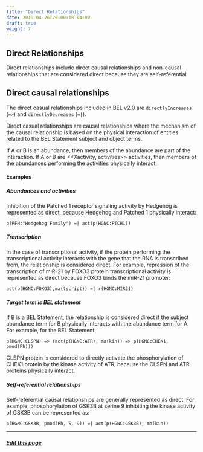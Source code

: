 ```yaml
---
title: "Direct Relationships"
date: 2019-04-26T20:00:18-04:00
draft: true
weight: 7
---
```


## Direct Relationships

Direct relationships include direct causal relationships and non-causal relationships that are considered direct because they are self-referential.

## Direct causal relationships

The direct casual relationships included in BEL v2.0 are `directlyIncreases` (`=>`) and `directlyDecreases` (`=|`).

Direct casual relationships are causal relationships where the mechanism of the causal relationship is based on the physical interaction of entities related to the BEL Statement subject and object terms.

If A or B is an abundance, then members of the abundance are part of the interaction. If A or B are <<Xactivity, activities>> activities, then members of the abundances performing the activities physically interact.

#### Examples

##### Abundances and activities

Inhibition of the Patched 1 receptor signaling activity by Hedgehog is represented as direct, because Hedgehog and Patched 1 physically interact:

    p(PFH:"Hedgehog Family") =| act(p(HGNC:PTCH1))

##### Transcription

In the case of transcriptional activity, if the protein performing the transcriptional activity interacts with the gene that the RNA is transcribed from, the relationship is considered direct. For example, repression of the transcription of miR-21 by FOXO3 protein transcriptional activity is represented as direct because FOXO3 binds the miR-21 promoter:


    act(p(HGNC:FOXO3),ma(tscript)) =| r(HGNC:MIR21)

##### Target term is BEL statement

If B is a BEL Statement, the relationship is considered direct if the subject abundance term for B physically interacts with the abundance term for A. For example, for the BEL Statement:


    p(HGNC:CLSPN) => (act(p(HGNC:ATR), ma(kin)) => p(HGNC:CHEK1, pmod(Ph)))

CLSPN protein is considered to directly activate the phosphorylation of CHEK1 protein by the kinase activity of ATR, because the CLSPN and ATR proteins physically interact.

##### Self-referential relationships

Self-referential causal relationships are generally represented as direct. For example, phosphorylation of GSK3B at serine 9 inhibiting the kinase activity of GSK3B can be represented as:


    p(HGNC:GSK3B, pmod(Ph, S, 9)) =| act(p(HGNC:GSK3B), ma(kin))

---
##### [Edit this page](https://github.com/belbio/bel_lang_ws/edit/master/content/tutorial/direct.md)
